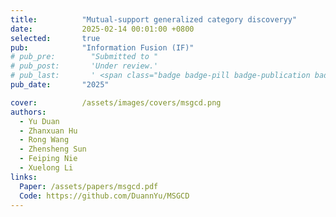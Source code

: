```yaml
---
title:          "Mutual-support generalized category discoveryy"
date:           2025-02-14 00:01:00 +0800
selected:       true
pub:            "Information Fusion (IF)"
# pub_pre:        "Submitted to "
# pub_post:       'Under review.'
# pub_last:       ' <span class="badge badge-pill badge-publication badge-success">Spotlight</span>'
pub_date:       "2025"

cover:          /assets/images/covers/msgcd.png
authors:
  - Yu Duan
  - Zhanxuan Hu
  - Rong Wang
  - Zhensheng Sun
  - Feiping Nie
  - Xuelong Li
links:
  Paper: /assets/papers/msgcd.pdf
  Code: https://github.com/DuannYu/MSGCD
---
```

